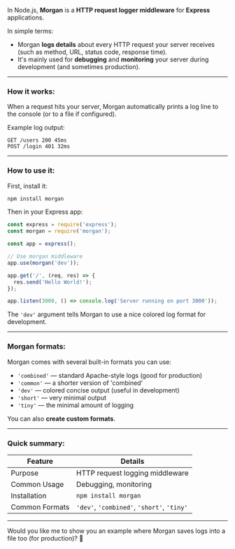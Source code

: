 In Node.js, **Morgan** is a **HTTP request logger middleware** for **Express** applications.

In simple terms:

- Morgan **logs details** about every HTTP request your server receives (such as method, URL, status code, response time).
- It's mainly used for **debugging** and **monitoring** your server during development (and sometimes production).

---

### How it works:

When a request hits your server, Morgan automatically prints a log line to the console (or to a file if configured).

Example log output:

```
GET /users 200 45ms
POST /login 401 32ms
```

---

### How to use it:

First, install it:

```bash
npm install morgan
```

Then in your Express app:

```javascript
const express = require('express');
const morgan = require('morgan');

const app = express();

// Use morgan middleware
app.use(morgan('dev'));

app.get('/', (req, res) => {
  res.send('Hello World!');
});

app.listen(3000, () => console.log('Server running on port 3000'));
```

The `'dev'` argument tells Morgan to use a nice colored log format for development.

---

### Morgan formats:

Morgan comes with several built-in formats you can use:

- `'combined'` — standard Apache-style logs (good for production)
- `'common'` — a shorter version of 'combined'
- `'dev'` — colored concise output (useful in development)
- `'short'` — very minimal output
- `'tiny'` — the minimal amount of logging

You can also **create custom formats**.

---

### Quick summary:

| Feature        | Details                                    |
| -------------- | ------------------------------------------ |
| Purpose        | HTTP request logging middleware            |
| Common Usage   | Debugging, monitoring                      |
| Installation   | `npm install morgan`                       |
| Common Formats | `'dev'`, `'combined'`, `'short'`, `'tiny'` |

---

Would you like me to show you an example where Morgan saves logs into a file too (for production)? 🚀
